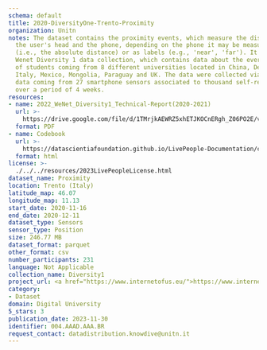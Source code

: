 ```yaml
---
schema: default
title: 2020-DiversityOne-Trento-Proximity
organization: Unitn
notes: The dataset contains the proximity events, which measure the distance between
  the user's head and the phone, depending on the phone it may be measured in centimeters
  (i.e., the absolute distance) or as labels (e.g., 'near', 'far'). It is part of
  Wenet Diversity 1 data collection, which contains data about the everyday life activities
  of students coming from 8 different universities located in China, Denmark, India,
  Italy, Mexico, Mongolia, Paraguay and UK. The data were collected via questionnaires,
  data coming from 27 smartphone sensors associated to thousand self-reported annotations
  over a period of 4 weeks.
resources:
- name: 2022_WeNet_Diversity1_Technical-Report(2020-2021)
  url: >-
    https://drive.google.com/file/d/1TMrjkAEWRZ5xhETJKOCnERgh_Z06PO2E/view?usp=drive_link
  format: PDF
- name: Codebook
  url: >-
    https://datascientiafoundation.github.io/LivePeople-Documentation/codebooks/2020_DV1_Trento_proximity.html
  format: html
license: >-
  ./../../resources/2023LivePeopleLicense.html
dataset_name: Proximity
location: Trento (Italy)
latitude_map: 46.07
longitude_map: 11.13
start_date: 2020-11-16
end_date: 2020-12-11
dataset_type: Sensors
sensor_type: Position
size: 246.77 MB
dataset_format: parquet
other_format: csv
number_participants: 231
language: Not Applicable
collection_name: Diversity1
project_url: <a href="https://www.internetofus.eu/">https://www.internetofus.eu/</a>
category:
- Dataset
domain: Digital University
5_stars: 3
publication_date: 2023-11-30
identifier: 004.AAAD.AAA.BR
request_contact: datadistribution.knowdive@unitn.it
---
```

